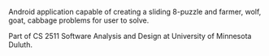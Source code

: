Android application capable of creating a sliding 8-puzzle and farmer, wolf, goat, cabbage problems for user to solve.

Part of CS 2511 Software Analysis and Design at University of Minnesota Duluth.
